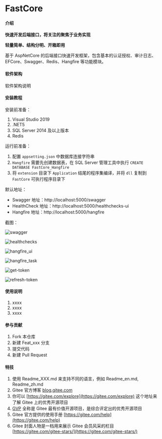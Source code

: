 # FastCore

#### 介绍

**快速开发后端接口，将关注的聚焦于业务实现**


**轻量简单、结构分明、开箱即用**


基于 AspNetCore 的后端接口快速开发框架，包含基本的认证授权、审计日志、EFCore、Swagger、Redis、Hangfire 等功能模块。

#### 软件架构
软件架构说明


#### 安装教程

安装前准备：

1. Visual Studio 2019
2. .NET5
3. SQL Server 2014 及以上版本
4. Redis

运行前准备：

1. 配置 `appsetting.json` 中数据库连接字符串
2. `Hangfire` 需要先创建数据表，在 SQL Server 管理工具中执行 `CREATE DATABASE FastCore_Hangfire`
3. 将 `extension` 目录下 `Application` 结尾的程序集编译，并将 `dll` 复制到 `FastCore` 可执行程序目录下

默认地址：
- Swagger 地址：http://localhost:5000/swagger
- HealthCheck 地址：http://localhost:5000/healthchecks-ui
- Hangfire 地址：http://localhost:5000/hangfire

截图：

![swagger](https://gitee.com/guan2h/fast-core/raw/master/doc/images/open-api.PNG)

![healthchecks](https://gitee.com/guan2h/fast-core/raw/master/doc/images/healthchecks-ui.PNG)

![hangfire_ui](https://gitee.com/guan2h/fast-core/raw/master/doc/images/hangfire_ui.PNG)

![hangfire_task](https://gitee.com/guan2h/fast-core/raw/master/doc/images/hangfire_task.PNG)

![get-token](https://gitee.com/guan2h/fast-core/raw/master/doc/images/get-token.PNG)

![refresh-token](https://gitee.com/guan2h/fast-core/raw/master/doc/images/refresh-token.PNG)

#### 使用说明

1.  xxxx
2.  xxxx
3.  xxxx

#### 参与贡献

1.  Fork 本仓库
2.  新建 Feat_xxx 分支
3.  提交代码
4.  新建 Pull Request


#### 特技

1.  使用 Readme\_XXX.md 来支持不同的语言，例如 Readme\_en.md, Readme\_zh.md
2.  Gitee 官方博客 [blog.gitee.com](https://blog.gitee.com)
3.  你可以 [https://gitee.com/explore](https://gitee.com/explore) 这个地址来了解 Gitee 上的优秀开源项目
4.  [GVP](https://gitee.com/gvp) 全称是 Gitee 最有价值开源项目，是综合评定出的优秀开源项目
5.  Gitee 官方提供的使用手册 [https://gitee.com/help](https://gitee.com/help)
6.  Gitee 封面人物是一档用来展示 Gitee 会员风采的栏目 [https://gitee.com/gitee-stars/](https://gitee.com/gitee-stars/)

